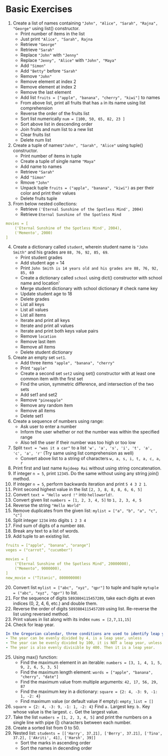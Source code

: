 # Basic Exercises

1. Create a list of names containing `"John", "Alice", "Sarah", "Rajna", "George"` using list() constructor.
     - Print number of items in the list
     - Just print `"Alice", "Sarah", Rajna`
     - Retrieve `"George"`       
     - Retrieve `"Sarah"`
     - Replace `"John"` with `"Jenny"`
     - Replace `"Jenny", "Alice"` with `"John", "Maya"`
     - Add `"Simon"`
     - Add `"Betty"` before `"Sarah"`
     - Remove `"John"`
     - Remove element at index 2
     - Remove element at index 2
     - Remove the last element
     - Add list `fruits = ["apple", "banana", "cherry", "kiwi"]` to names
     - From above list, print all fruits that has `a` in its name using list comprehension
     - Reverse the order of the fruits list
     - Sort list numerically `num = [100, 50, 65, 82, 23 ]`
     - Sort above list in descending order
     - Join fruits and num list to a new list
     - Clear fruits list
     - Delete num list
2. Create a tuple of names`"John", "Sarah", "Alice"` using tuple() constructor.
     - Print number of items in tuple
     - Create a tuple of single name `"Maya"`
     - Add name to names
     - Retrieve `"Sarah"`
     - Add `"Simon"`
     - Rmove `"John"`
     - Unpack tuple `fruits = ("apple", "banana", "kiwi")` as per their color and print their values
     - Delete fruits tuple
3. From below nested collections:
     - Retrieve `('Eternal Sunshine of the Spotless Mind', 2004)`
     - Retrieve `Eternal Sunshine of the Spotless Mind`
```yaml
movies = [
    ('Eternal Sunshine of the Spotless Mind', 2004),
    ('Memento', 2000)
]
```
4. Create a dictionary called `student`, wherein student name is `"John Smith"` and his grades are `88, 76, 92, 85, 69`.
     - Print student grades
     - Add student age = 14
     - Print `John Smith is 14 years old and his grades are 88, 76, 92, 85, 69`
     - Create a dictionary called `school` using dict() constructor with school name and location'
     - Merge student dictionary with school dictionary     # check name key
     - Update student age to 18
     - Delete grades
     - List all keys
     - List all values
     - List all items
     - Iterate and print all keys
     - Iterate and print all values
     - Iterate and print both keys value pairs
     - Remove `location`
     - Remove last item
     - Remove all items
     - Delete student dictionary
5. Create an empty set `set1`.
     - Add three items `"apple", "banana", "cherry"`
     - Print `"apple"` 
     - Create a second set `set2` using set() constructor with at least one common item with the first set
     - Find the union, symmetric difference, and intersection of the two sets
     - Add set1 and set2
     - Remove `"pineapple"`
     - Remove any random item
     - Remove all items
     - Delete set1
6. Create a sequence of numbers using range:
     - Ask user to enter a number
     - Inform the user whether or not the number was within the specified range
     - Also tell the user if their number was too high or too low
7. Split `text = "was it a car"` to  a list `'w', 'a', 's', 'i', 't', 'a', 'c', 'a', 'r'` (Try same using list comprehension as well)
     - Convert above list to a string of characters `w, a, s, i, t, a, c, a, r`
8. Print first and last name `Rajdeep Rai` without using string concatenation.
9. If integer `n = 5`, print `12345`. Do the same without using any string join() method.
10. If integer `n = 5`, perform backwards iteration and print `5 4 3 2 1`.
11. Print second highest value in the list `[2, 3, 8, 8, 8, 6, 6, 5]`
12. Convert `text = "Hello word !"` into `helloworld!`.
13. Convert given list `numbers = [1, 2, 3, 4, 5]` to `1, 2, 3, 4, 5`
14. Reverse the string `"Hello World"`
15. Remove duplicates from the given list: `mylist = ["a", "b", "a", "c", "c"]`
16. Split integer `1234` into digits `1 2 3 4`
17. Find sum of digits of a number `888`.
18. Break any text to a list of words.
19. Add tuple to an existing list.
```yaml
fruits = ["apple", "banana", "orange"]
veges = ("carrot", "cucumber")
```
```yaml
movies = [
    ("Eternal Sunshine of the Spotless Mind", 20000000),
    ("Memento", 9000000),
]
new_movie = ("Titanic", 800000000)
```
20. Convert list `mylist = ["abc", "xyz", "qpr"]` to tuple and tuple `mytuple = ("abc", "xyz", "qpr")` to list.
21. For the sequence of digits `5893804115457289`, take each digits at even indices (0, 2, 4, 6, etc.) and double them.
22. Reverse the order of digits `5893804115457289` using list. Re-reverse the list using reversed method.
23. Print values in list along with its index `nums = [2,7,11,15]`
24. Check for leap year.
```yaml
In the Gregorian calendar, three conditions are used to identify leap years:
- The year can be evenly divided by 4, is a leap year, unless
- The year can be evenly divided by 100, it is NOT a leap year, unless
- The year is also evenly divisible by 400. Then it is a leap year.
```
25. Using max() function:
     - Find the maximum element in an iterable: `numbers = [3, 1, 4, 1, 5, 9, 2, 6, 5, 3, 5]`
     - Find the maximum length element: `words = ["apple", "banana", "cherry", "date"]`
     - Find the maximum value from multiple arguments: `42, 17, 56, 29, 87`
     - Find the maximum key in a dictionary: `square = {2: 4, -3: 9, -1: 1, -2: 4}`
     - Find maximum value (or default value if empty): `empty_list = []`
26. `square = {2: 4, -3: 9, -1: 1, -2: 4}` Find `a.` Largest key. `b.` Key whose value is the largest. `c.` Get the largest value.
27. Take the list `numbers = [1, 2, 3, 4, 5]` and print the numbers on a single line with pipe (|) characters between each number. 
28. Create a sorted list from 0 to 50.
29. Nested list: `students = [['Harry', 37.21], ['Berry', 37.21], ['Tina', 37.2], ['Akriti', 41], ['Harsh', 39]]`
     - Sort the marks in ascending order
     - Sort the names in decending order
